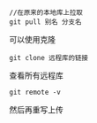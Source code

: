 ~~~
//在原来的本地库上拉取
git pull 别名 分支名
~~~



可以使用克隆

~~~
git clone 远程库的链接
~~~

查看所有远程库

~~~
git remote -v
~~~

然后再重写上传